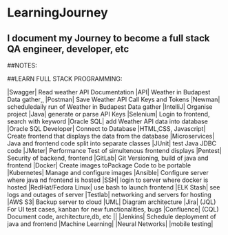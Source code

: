 # LearningJourney
## I document my Journey to become a full stack QA engineer, developer, etc


##NOTES:







##LEARN FULL STACK PROGRAMMING:

|Swagger|                  Read weather API Documentation
|API|                      Weather in Budapest Data gather¸¸
|Postman|                  Save Weather API Call Keys and Tokens
|Newman|                   scheduledaily run of Weather in Budapest Data gather
|IntelliJ|                 Organise project
|Java|                     generate or parse API Keys
|Selenium|                 Login to frontend, search with keyword
|Oracle SQL|               add Weather API data into database
|Oracle SQL Developer|     Connect to Database
|HTML,CSS, Javascript|     Create frontend that displays the data from the database
|Microservices|            Java and frontend code split into separate classes
|JUnit|                    test Java JDBC code
|JMeter|                   Performance Test of simultenous frontend displays
|Pentest|                  Security of backend, frontend
|GitLab|                   Git Versioning, build of java and frontend
|Docker|                   Create images toPackage Code to be portable
|Kubernetes|               Manage and configure images
|Ansible|                  Configure server where java nd frontend is hosted
|SSH|                      login to server where docker is hosted
|RedHat/Fedora Linux|      use bash to launch frontend
|ELK Stash|                see logs and outages of server
|Testlab|                  networking and servers for hosting
|AWS S3|                   Backup server to cloud
|UML|                      Diagram architecture
|Jira|                     (JQL) For UI test cases, kanban for new functionalities, bugs
|Confluence|               (CQL) Document code, architecture,db, etc
||
|Jenkins|                  Schedule deployment of java and frontend
|Machine Learning|
|Neural Networks|
|mobile testing|
